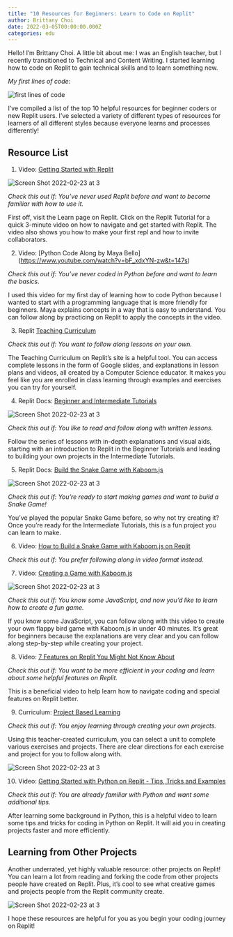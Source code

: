 ```yaml
---
title: "10 Resources for Beginners: Learn to Code on Replit"
author: Brittany Choi
date: 2022-03-05T00:00:00.000Z
categories: edu
---
```

Hello! I’m Brittany Choi. A little bit about me: I was an English teacher, but I recently transitioned to Technical and Content Writing. I started learning how to code on Replit to gain technical skills and to learn something new.

*My first lines of code:*

![first lines of code](../images/10-resources-for-beginners/goal-setting-python-practice.png)

I’ve compiled a list of the top 10 helpful resources for beginner coders or new Replit users. I’ve selected a variety of different types of resources for learners of all different styles because everyone learns and processes differently!

## Resource List
1. Video: [Getting Started with Replit](https://www.youtube.com/watch?v=Oqix86COhc4&feature=emb_logo)

![Screen Shot 2022-02-23 at 3](../images/10-resources-for-beginners/Screen-Shot-2022-02-23-at-3.46.39-PM.png)

*Check this out if: You’ve never used Replit before and want to become familiar with how to use it.*

First off, visit the Learn page on Replit. Click on the Replit Tutorial for a quick 3-minute video on how to navigate and get started with Replit. The video also shows you how to make your first repl and how to invite collaborators.  

2. Video: [Python Code Along by Maya Bello] (https://www.youtube.com/watch?v=bF_xdxYN-zw&t=147s)

*Check this out if: You’ve never coded in Python before and want to learn the basics.*

I used this video for my first day of learning how to code Python because I wanted to start with a programming language that is more friendly for beginners. Maya explains concepts in a way that is easy to understand. You can follow along by practicing on Replit to apply the concepts in the video.     

3. Replit [Teaching Curriculum](../images/10-resources-for-beginners/https://docs.replit.com/teaching-curriculum/intro-teaching-curriculum)

*Check this out if: You want to follow along lessons on your own.* 

The Teaching Curriculum on Replit’s site is a helpful tool. You can access complete lessons in the form of Google slides, and explanations in lesson plans and videos, all created by a Computer Science educator. It makes you feel like you are enrolled in class learning through examples and exercises you can try for yourself. 

4. Replit Docs: [Beginner and Intermediate Tutorials](https://docs.replit.com/tutorials/00-overview#part1)
  
![Screen Shot 2022-02-23 at 3](../images/10-resources-for-beginners/Screen-Shot-2022-02-23-at-3.35.44-PM.png)

*Check this out if: You like to read and follow along with written lessons.*

Follow the series of lessons with in-depth explanations and visual aids, starting with an introduction to Replit in the Beginner Tutorials and leading to building your own projects in the Intermediate Tutorials. 

5. Replit Docs: [Build the Snake Game with Kaboom.js](https://docs.replit.com/tutorials/21-build-snake-with-kaboom)

![Screen Shot 2022-02-23 at 3](../images/10-resources-for-beginners/Screen-Shot-2022-02-23-at-3.57.54-PM.png)

*Check this out if: You’re ready to start making games and want to build a Snake Game!*

You’ve played the popular Snake Game before, so why not try creating it? Once you’re ready for the Intermediate Tutorials, this is a fun project you can learn to make.

6. Video: [How to Build a Snake Game with Kaboom.js on Replit](https://www.youtube.com/watch?v=IG9WPc9-Qio)

*Check this out if: You prefer following along in video format instead.*

7. Video: [Creating a Game with Kaboom.js](../images/10-resources-for-beginners/https://www.youtube.com/watch?v=hgReGsh5xVU)

![Screen Shot 2022-02-23 at 3](../images/10-resources-for-beginners/Screen-Shot-2022-02-23-at-3.31.26-PM.png)

*Check this out if: You know some JavaScript, and now you’d like to learn how to create a fun game.*

If you know some JavaScript, you can follow along with this video to create your own flappy bird game with Kaboom.js in under 40 minutes. It’s great for beginners because the explanations are very clear and you can follow along step-by-step while creating your project. 

8. Video: [7 Features on Replit You Might Not Know About](https://www.youtube.com/watch?v=8QbW-2mGeyE)

*Check this out if: You want to be more efficient in your coding and learn about some helpful features on Replit.* 

This is a beneficial video to help learn how to navigate coding and special features on Replit better. 

9. Curriculum: [Project Based Learning](https://replit.com/curriculum/Python-Project-Based-Learning)

*Check this out if: You enjoy learning through creating your own projects.*

Using this teacher-created curriculum, you can select a unit to complete various exercises and projects. There are clear directions for each exercise and project for you to follow along with. 

![Screen Shot 2022-02-23 at 3](../images/10-resources-for-beginners/Screen-Shot-2022-02-23-at-3.40.51-PM.png)

10. Video: [Getting Started with Python on Replit - Tips, Tricks and Examples](https://www.youtube.com/watch?v=VGiCFnyTRRk&t=335s)

*Check this out if: You are already familiar with Python and want some additional tips.*

After learning some background in Python, this is a helpful video to learn some tips and tricks for coding in Python on Replit. It will aid you in creating projects faster and more efficiently. 

## Learning from Other Projects

Another underrated, yet highly valuable resource: other projects on Replit! You can learn a lot from reading and forking the code from other projects people have created on Replit. Plus, it’s cool to see what creative games and projects people from the Replit community create. 

![Screen Shot 2022-02-23 at 3](https://blog.replit.com/images/10-resources-for-beginners/Screen-Shot-2022-02-23-at-3.33.58-PM.png)

I hope these resources are helpful for you as you begin your coding journey on Replit!
